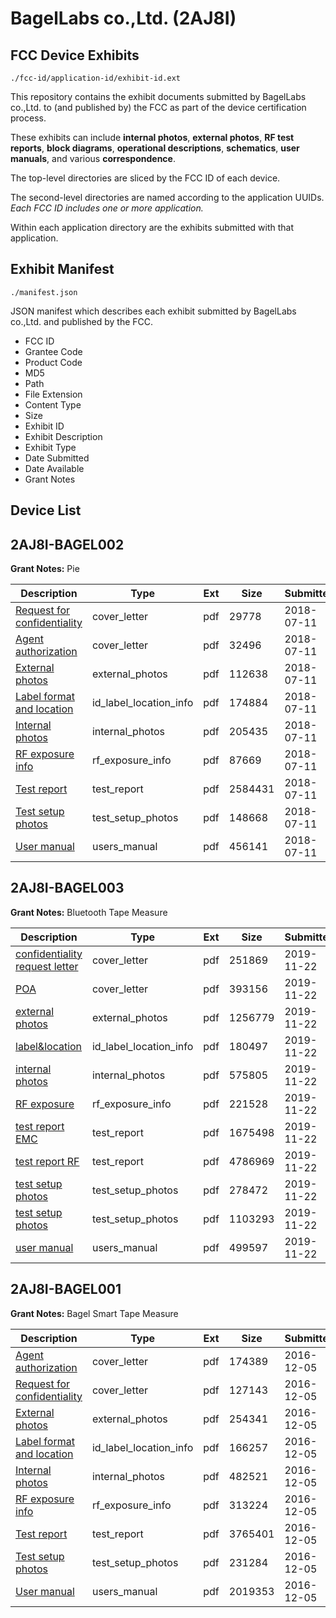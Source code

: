 # BagelLabs co.,Ltd. (2AJ8I)
## FCC Device Exhibits

```
./fcc-id/application-id/exhibit-id.ext
```

This repository contains the exhibit documents submitted by BagelLabs co.,Ltd. to (and published by) the FCC as part of the device certification process.

These exhibits can include **internal photos**, **external photos**, **RF test reports**, **block diagrams**, **operational descriptions**, **schematics**, **user manuals**, and various **correspondence**.

The top-level directories are sliced by the FCC ID of each device.

The second-level directories are named according to the application UUIDs. *Each FCC ID includes one or more application.*

Within each application directory are the exhibits submitted with that application. 

## Exhibit Manifest

```
./manifest.json
```

JSON manifest which describes each exhibit submitted by BagelLabs co.,Ltd. and published by the FCC.

- FCC ID
- Grantee Code
- Product Code
- MD5
- Path
- File Extension
- Content Type
- Size
- Exhibit ID
- Exhibit Description
- Exhibit Type
- Date Submitted
- Date Available
- Grant Notes

## Device List
## 2AJ8I-BAGEL002
**Grant Notes:** Pie

| Description | Type | Ext | Size | Submitted | Available |
| ----------- | ---- | --- | ---- | --------- | --------- |
| [Request for confidentiality](2AJ8I-BAGEL002/147ed785b24841439068eb16d0dd0dda/3920247.pdf) | cover_letter | pdf | 29778 | 2018-07-11 | 2018-07-11 |
| [Agent authorization](2AJ8I-BAGEL002/147ed785b24841439068eb16d0dd0dda/3920248.pdf) | cover_letter | pdf | 32496 | 2018-07-11 | 2018-07-11 |
| [External photos](2AJ8I-BAGEL002/147ed785b24841439068eb16d0dd0dda/3920249.pdf) | external_photos | pdf | 112638 | 2018-07-11 | 2018-07-11 |
| [Label format and location](2AJ8I-BAGEL002/147ed785b24841439068eb16d0dd0dda/3920250.pdf) | id_label_location_info | pdf | 174884 | 2018-07-11 | 2018-07-11 |
| [Internal photos](2AJ8I-BAGEL002/147ed785b24841439068eb16d0dd0dda/3920251.pdf) | internal_photos | pdf | 205435 | 2018-07-11 | 2018-07-11 |
| [RF exposure info](2AJ8I-BAGEL002/147ed785b24841439068eb16d0dd0dda/3920260.pdf) | rf_exposure_info | pdf | 87669 | 2018-07-11 | 2018-07-11 |
| [Test report](2AJ8I-BAGEL002/147ed785b24841439068eb16d0dd0dda/3920258.pdf) | test_report | pdf | 2584431 | 2018-07-11 | 2018-07-11 |
| [Test setup photos](2AJ8I-BAGEL002/147ed785b24841439068eb16d0dd0dda/3920259.pdf) | test_setup_photos | pdf | 148668 | 2018-07-11 | 2018-07-11 |
| [User manual](2AJ8I-BAGEL002/147ed785b24841439068eb16d0dd0dda/3920252.pdf) | users_manual | pdf | 456141 | 2018-07-11 | 2018-07-11 |
## 2AJ8I-BAGEL003
**Grant Notes:** Bluetooth Tape Measure

| Description | Type | Ext | Size | Submitted | Available |
| ----------- | ---- | --- | ---- | --------- | --------- |
| [confidentiality request letter](2AJ8I-BAGEL003/6fa943cecd00f0bd9557a1172cd877ea/4525208.pdf) | cover_letter | pdf | 251869 | 2019-11-22 | 2019-11-22 |
| [POA](2AJ8I-BAGEL003/6fa943cecd00f0bd9557a1172cd877ea/4525210.pdf) | cover_letter | pdf | 393156 | 2019-11-22 | 2019-11-22 |
| [external photos](2AJ8I-BAGEL003/6fa943cecd00f0bd9557a1172cd877ea/4525211.pdf) | external_photos | pdf | 1256779 | 2019-11-22 | 2019-11-22 |
| [label&location](2AJ8I-BAGEL003/6fa943cecd00f0bd9557a1172cd877ea/4525209.pdf) | id_label_location_info | pdf | 180497 | 2019-11-22 | 2019-11-22 |
| [internal photos](2AJ8I-BAGEL003/6fa943cecd00f0bd9557a1172cd877ea/4525212.pdf) | internal_photos | pdf | 575805 | 2019-11-22 | 2019-11-22 |
| [RF exposure](2AJ8I-BAGEL003/6fa943cecd00f0bd9557a1172cd877ea/4525214.pdf) | rf_exposure_info | pdf | 221528 | 2019-11-22 | 2019-11-22 |
| [test report EMC](2AJ8I-BAGEL003/6fa943cecd00f0bd9557a1172cd877ea/4525213.pdf) | test_report | pdf | 1675498 | 2019-11-22 | 2019-11-22 |
| [test report RF](2AJ8I-BAGEL003/6fa943cecd00f0bd9557a1172cd877ea/4525216.pdf) | test_report | pdf | 4786969 | 2019-11-22 | 2019-11-22 |
| [test setup photos](2AJ8I-BAGEL003/6fa943cecd00f0bd9557a1172cd877ea/4525215.pdf) | test_setup_photos | pdf | 278472 | 2019-11-22 | 2019-11-22 |
| [test setup photos](2AJ8I-BAGEL003/6fa943cecd00f0bd9557a1172cd877ea/4525217.pdf) | test_setup_photos | pdf | 1103293 | 2019-11-22 | 2019-11-22 |
| [user manual](2AJ8I-BAGEL003/6fa943cecd00f0bd9557a1172cd877ea/4525218.pdf) | users_manual | pdf | 499597 | 2019-11-22 | 2019-11-22 |
## 2AJ8I-BAGEL001
**Grant Notes:** Bagel Smart Tape Measure

| Description | Type | Ext | Size | Submitted | Available |
| ----------- | ---- | --- | ---- | --------- | --------- |
| [Agent authorization](2AJ8I-BAGEL001/e7d2a2c83bf7493e0d8778b881e22f32/3218149.pdf) | cover_letter | pdf | 174389 | 2016-12-05 | 2016-12-05 |
| [Request for confidentiality](2AJ8I-BAGEL001/e7d2a2c83bf7493e0d8778b881e22f32/3218150.pdf) | cover_letter | pdf | 127143 | 2016-12-05 | 2016-12-05 |
| [External photos](2AJ8I-BAGEL001/e7d2a2c83bf7493e0d8778b881e22f32/3218151.pdf) | external_photos | pdf | 254341 | 2016-12-05 | 2016-12-05 |
| [Label format and location](2AJ8I-BAGEL001/e7d2a2c83bf7493e0d8778b881e22f32/3218152.pdf) | id_label_location_info | pdf | 166257 | 2016-12-05 | 2016-12-05 |
| [Internal photos](2AJ8I-BAGEL001/e7d2a2c83bf7493e0d8778b881e22f32/3218153.pdf) | internal_photos | pdf | 482521 | 2016-12-05 | 2016-12-05 |
| [RF exposure info](2AJ8I-BAGEL001/e7d2a2c83bf7493e0d8778b881e22f32/3218155.pdf) | rf_exposure_info | pdf | 313224 | 2016-12-05 | 2016-12-05 |
| [Test report](2AJ8I-BAGEL001/e7d2a2c83bf7493e0d8778b881e22f32/3218156.pdf) | test_report | pdf | 3765401 | 2016-12-05 | 2016-12-05 |
| [Test setup photos](2AJ8I-BAGEL001/e7d2a2c83bf7493e0d8778b881e22f32/3218157.pdf) | test_setup_photos | pdf | 231284 | 2016-12-05 | 2016-12-05 |
| [User manual](2AJ8I-BAGEL001/e7d2a2c83bf7493e0d8778b881e22f32/3218154.pdf) | users_manual | pdf | 2019353 | 2016-12-05 | 2016-12-05 |
